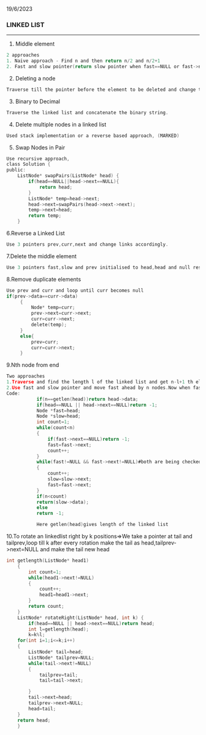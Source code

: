 19/6/2023

### LINKED LIST

---
1. Middle element
```c
2 approaches
1. Naive approach - Find n and then return n/2 and n/2+1
2. Fast and slow pointer(return slow pointer when fast==NULL or fast->next==NULL)
```

2. Deleting a node
```c
Traverse till the pointer before the element to be deleted and change the links.....diff condition for deletion at head
```

3. Binary to Decimal
```c
Traverse the linked list and concatenate the binary string.
```

4. Delete multiple nodes in a linked list
```c
Used stack implementation or a reverse based approach, (MARKED)
```

5. Swap Nodes in Pair
```c
Use recursive approach, 
class Solution {
public:
    ListNode* swapPairs(ListNode* head) {
        if(head==NULL||head->next==NULL){
            return head;
        }
        ListNode* temp=head->next;
        head->next=swapPairs(head->next->next);
        temp->next=head;
        return temp;
    }
```

6.Reverse a Linked List
```c
Use 3 pointers prev,curr,next and change links accordingly.
```

7.Delete the middle element
```c
Use 3 pointers fast,slow and prev initialised to head,head and null respectively and move them in a way that when fast reaches the end ,slow reaches the middle and prev reaches one before middle. Now,change the links of prev and delete slow.
```

8.Remove duplicate elements
```c
Use prev and curr and loop until curr becomes null
if(prev->data==curr->data)
     {
         Node* temp=curr;
         prev->next=curr->next;
         curr=curr->next;
         delete(temp);
     }
     else{
         prev=curr;
         curr=curr->next;
     }
```

9.Nth node from end
```c
Two approaches
1.Traverse and find the length l of the linked list and get n-l+1 th element from start
2.Use fast and slow pointer and move fast ahead by n nodes.Now when fast reaches the last element or goes out slow will point at the required element
Code:
           if(n==getlen(head))return head->data;
           if(head==NULL || head->next==NULL)return -1;
           Node *fast=head;
           Node *slow=head;
           int count=1;
           while(count<n)
           {
               if(fast->next==NULL)return -1;
               fast=fast->next;
               count++;
           }
           while(fast!=NULL && fast->next!=NULL)#both are being checked in order to include even and odd cases
           {
               count++;
               slow=slow->next;
               fast=fast->next;
           }
           if(n<count)
           return(slow->data);
           else
           return -1;

           Here getlen(head)gives length of the linked list 

```

10.To rotate an linkedlist right by k positions=>We take a pointer at tail and tailprev,loop till k after every rotation make the tail as head,tailprev->next=NULL
and make the tail new head
```c
int getlength(ListNode* head1)
    {
        int count=1;
        while(head1->next!=NULL)
        {
            count++;
            head1=head1->next;
        }
        return count;
    }
    ListNode* rotateRight(ListNode* head, int k) {
        if(head==NULL || head->next==NULL)return head;
        int l=getlength(head);
        k=k%l;
    for(int i=1;i<=k;i++)
    { 
        ListNode* tail=head;
        ListNode* tailprev=NULL;
        while(tail->next!=NULL)
        {
            tailprev=tail;
            tail=tail->next;

        }
        tail->next=head;
        tailprev->next=NULL;
        head=tail;
    }
    return head;
    }
```
